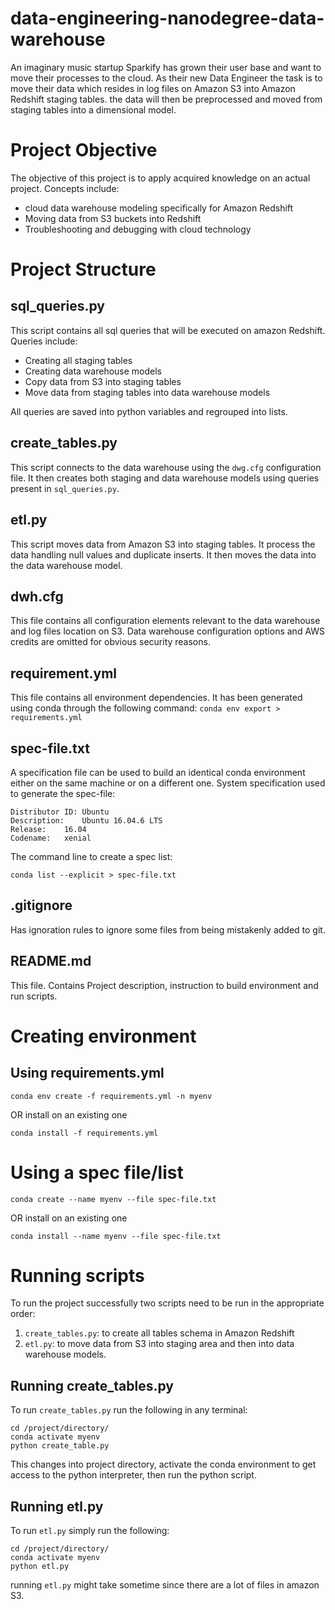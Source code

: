 # data-engineering-nanodegree-data-warehouse
An imaginary music startup Sparkify has grown their user base and want to move their processes to the cloud.
As their new Data Engineer the task is to move their data which resides in log files on Amazon S3 
into Amazon Redshift staging tables.
the data will then be preprocessed and moved from staging tables into a dimensional model.

# Project Objective
The objective of this project is to apply acquired knowledge on an actual project.
Concepts include:

 - cloud data warehouse modeling specifically for Amazon Redshift
 - Moving data from S3 buckets into Redshift
 - Troubleshooting and debugging with cloud technology
 
# Project Structure

## sql_queries.py
This script contains all sql queries that will be executed on amazon Redshift.
Queries include:

 - Creating all staging tables
 - Creating data warehouse models
 - Copy data from S3 into staging tables
 - Move data from staging tables into data warehouse models

All queries are saved into python variables and regrouped into lists.

## create_tables.py
This script connects to the data warehouse using the `dwg.cfg` configuration file.
It then creates both staging and data warehouse models using queries present in `sql_queries.py`.

## etl.py
This script moves data from Amazon S3 into staging tables. It process the data handling null values and duplicate
inserts. It then moves the data into the data warehouse model.

## dwh.cfg
This file contains all configuration elements relevant to the data warehouse and log files location on S3.
Data warehouse configuration options and AWS credits are omitted for obvious security reasons.

## requirement.yml
This file contains all environment dependencies.
It has been generated using conda through the following command:
`conda env export > requirements.yml`

## spec-file.txt
A specification file can be used to build an identical conda environment either on the same machine or on a different
one. System specification used to generate the spec-file:
```
Distributor ID:	Ubuntu
Description:	Ubuntu 16.04.6 LTS
Release:	16.04
Codename:	xenial
```
The command line to create a spec list:

`conda list --explicit > spec-file.txt`

## .gitignore
Has ignoration rules to ignore some files from being mistakenly added to git.

## README.md
This file. Contains Project description, instruction to build environment and run scripts. 

# Creating environment

## Using requirements.yml
`conda env create -f requirements.yml -n myenv`

OR install on an existing one

`conda install -f requirements.yml`


# Using a spec file/list
`conda create --name myenv --file spec-file.txt`

OR install on an existing one

`conda install --name myenv --file spec-file.txt`

# Running scripts
To run the project successfully two scripts need to be run in the appropriate order:

1. `create_tables.py`: to create all tables schema in Amazon Redshift
2. `etl.py`: to move data from S3 into staging area and then into data warehouse models.

## Running create_tables.py
To run `create_tables.py` run the following in any terminal:

```
cd /project/directory/
conda activate myenv
python create_table.py
```

This changes into project directory, activate the conda environment to get access to the python interpreter,
then run the python script.

## Running etl.py
To run `etl.py` simply run the following:

```
cd /project/directory/
conda activate myenv
python etl.py
```  

running `etl.py` might take sometime since there are a lot of files in amazon S3.
